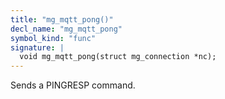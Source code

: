 ```yaml
---
title: "mg_mqtt_pong()"
decl_name: "mg_mqtt_pong"
symbol_kind: "func"
signature: |
  void mg_mqtt_pong(struct mg_connection *nc);
---
```


Sends a PINGRESP command. 

